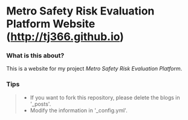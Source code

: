 # Metro Safety Risk Evaluation Platform Website (http://tj366.github.io)

### What is this about?

This is a website for my project *Metro Safety Risk Evaluation Platform*.

### Tips

>* If you want to fork this repository, please delete the blogs in '_posts'.
>* Modify the information in '_config.yml'.
